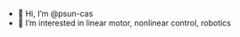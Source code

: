 - 👋 Hi, I’m @psun-cas
- 👀 I’m interested in linear motor, nonlinear control, robotics


<!---- 📫 How to reach me ...
psun-cas/psun-cas is a ✨ special ✨ repository because its `README.md` (this file) appears on your GitHub profile.
You can click the Preview link to take a look at your changes.
--->
